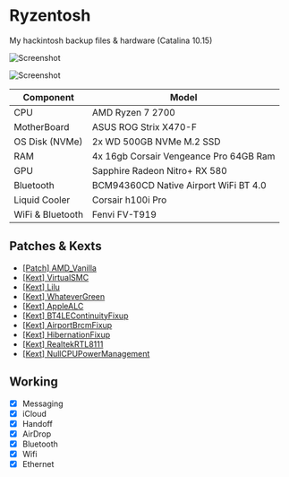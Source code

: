 # Ryzentosh

My hackintosh backup files & hardware (Catalina 10.15)

![Screenshot](https://github.com/kdbaustert/ryzen-hackintosh/blob/master/images/ryzentosh.jpg)

![Screenshot](https://github.com/kdbaustert/ryzen-hackintosh/blob/master/images/about.png)

| Component        | Model                                  |
| ---------------- | -------------------------------------- |
| CPU              | AMD Ryzen 7 2700                       |
| MotherBoard      | ASUS ROG Strix X470-F                  |
| OS Disk (NVMe)   | 2x WD 500GB NVMe M.2 SSD               |
| RAM              | 4x 16gb Corsair Vengeance Pro 64GB Ram |
| GPU              | Sapphire Radeon Nitro+ RX 580          |
| Bluetooth        | BCM94360CD Native Airport WiFi BT 4.0                         |
| Liquid Cooler    | Corsair h100i Pro                      |
| WiFi & Bluetooth | Fenvi FV-T919                          |

## Patches & Kexts

- [[Patch] AMD_Vanilla](https://github.com/AMD-OSX/AMD_Vanilla)
- [[Kext] VirtualSMC](https://github.com/acidanthera/VirtualSMC)
- [[Kext] Lilu](https://github.com/acidanthera/Lilu)
- [[Kext] WhateverGreen](https://github.com/acidanthera/WhateverGreen)
- [[Kext] AppleALC](https://github.com/acidanthera/AppleALC)
- [[Kext] BT4LEContinuityFixup](https://github.com/acidanthera/BT4LEContiunityFixup)
- [[Kext] AirportBrcmFixup](https://github.com/acidanthera/AirportBrcmFixup)
- [[Kext] HibernationFixup](https://github.com/acidanthera/HibernationFixup)
- [[Kext] RealtekRTL8111](https://bitbucket.org/RehabMan/os-x-realtek-network/downloads/)
- [[Kext] NullCPUPowerManagement](https://www.tonymacx86.com/resources/nullcpupowermanagement.268/)

## Working

- [x] Messaging
- [x] iCloud
- [x] Handoff
- [x] AirDrop
- [x] Bluetooth
- [x] Wifi
- [x] Ethernet

